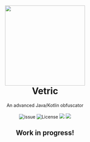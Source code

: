 <h1 align="center">
  <img width=250 height=250 src="https://xenondevs.xyz/vetric/moon.svg" />
  <br>Vetric<br>
</h1>

<p align="center">
  An advanced Java/Kotlin obfuscator<br><br>
  <img src="https://img.shields.io/github/issues/ByteZ1337/Vetric" alt="issue" />
  <img src="https://img.shields.io/github/license/ByteZ1337/Vetric" alt="License" />
  <img src="https://img.shields.io/badge/contributions-welcome-green" alt"Contribtutions" />
  <img src="https://img.shields.io/badge/Made%20with-Kotlin-brightgreen" alt"Contribtutions" />
</p>

<h2 align="center">Work in progress!</h2>
